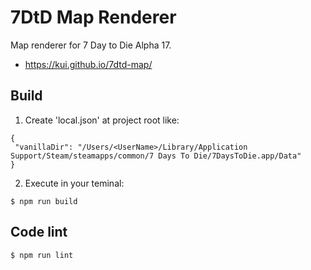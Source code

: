 7DtD Map Renderer
======================

Map renderer for 7 Day to Die Alpha 17.

* https://kui.github.io/7dtd-map/

Build
--------

1. Create 'local.json' at project root like:
```
{
 "vanillaDir": "/Users/<UserName>/Library/Application Support/Steam/steamapps/common/7 Days To Die/7DaysToDie.app/Data"
}
```
2. Execute in your teminal:
```
$ npm run build
```

Code lint
----------

```
$ npm run lint
```
